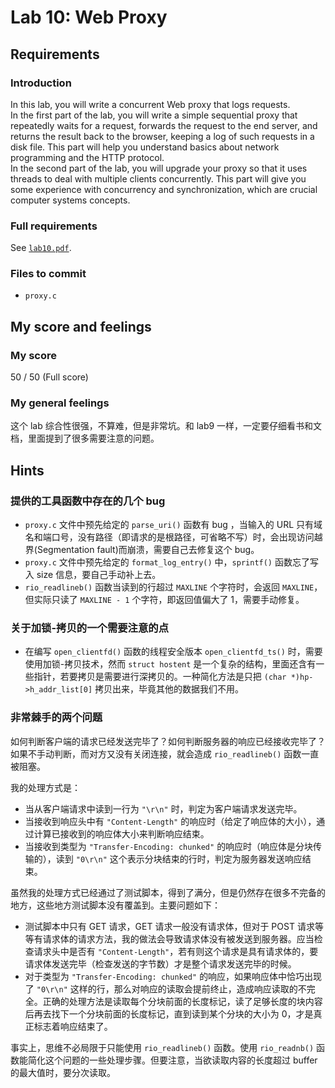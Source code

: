 # Lab 10: Web Proxy

## Requirements

### Introduction

In this lab, you will write a concurrent Web proxy that logs requests.  
In the first part of the lab, you will write a simple sequential proxy that repeatedly waits for a request, forwards the request to the end server, and returns the result back to the browser, keeping a log of such requests in a disk file. This part will help you understand basics about network programming and the HTTP protocol.  
In the second part of the lab, you will upgrade your proxy so that it uses threads to deal with multiple clients concurrently. This part will give you some experience with concurrency and synchronization, which are crucial computer systems concepts.

### Full requirements

See [`lab10.pdf`](https://github.com/gousaiyang/icslabs/blob/master/lab10/lab10.pdf).

### Files to commit

- `proxy.c`

## My score and feelings

### My score

50 / 50 (Full score)

### My general feelings

这个 lab 综合性很强，不算难，但是非常坑。和 lab9 一样，一定要仔细看书和文档，里面提到了很多需要注意的问题。

## Hints

### 提供的工具函数中存在的几个 bug

- `proxy.c` 文件中预先给定的 `parse_uri()` 函数有 bug ，当输入的 URL 只有域名和端口号，没有路径（即请求的是根路径，可省略不写）时，会出现访问越界(Segmentation fault)而崩溃，需要自己去修复这个 bug。
- `proxy.c` 文件中预先给定的 `format_log_entry()` 中，`sprintf()` 函数忘了写入 size 信息，要自己手动补上去。
- `rio_readlineb()` 函数当读到的行超过 `MAXLINE` 个字符时，会返回 `MAXLINE`，但实际只读了 `MAXLINE - 1` 个字符，即返回值偏大了 1，需要手动修复。

### 关于加锁-拷贝的一个需要注意的点

- 在编写 `open_clientfd()` 函数的线程安全版本 `open_clientfd_ts()` 时，需要使用加锁-拷贝技术，然而 `struct hostent` 是一个复杂的结构，里面还含有一些指针，若要拷贝是需要进行深拷贝的。一种简化方法是只把 `(char *)hp->h_addr_list[0]` 拷贝出来，毕竟其他的数据我们不用。

### 非常棘手的两个问题

如何判断客户端的请求已经发送完毕了？如何判断服务器的响应已经接收完毕了？  
如果不手动判断，而对方又没有关闭连接，就会造成 `rio_readlineb()` 函数一直被阻塞。

我的处理方式是：
- 当从客户端请求中读到一行为 `"\r\n"` 时，判定为客户端请求发送完毕。
- 当接收到响应头中有 `"Content-Length"` 的响应时（给定了响应体的大小），通过计算已接收到的响应体大小来判断响应结束。
- 当接收到类型为 `"Transfer-Encoding: chunked"` 的响应时（响应体是分块传输的），读到 `"0\r\n"` 这个表示分块结束的行时，判定为服务器发送响应结束。

虽然我的处理方式已经通过了测试脚本，得到了满分，但是仍然存在很多不完备的地方，这些地方测试脚本没有覆盖到。主要问题如下：
- 测试脚本中只有 GET 请求，GET 请求一般没有请求体，但对于 POST 请求等等有请求体的请求方法，我的做法会导致请求体没有被发送到服务器。应当检查请求头中是否有 `"Content-Length"`，若有则这个请求是具有请求体的，要请求体发送完毕（检查发送的字节数）才是整个请求发送完毕的时候。
- 对于类型为 `"Transfer-Encoding: chunked"` 的响应，如果响应体中恰巧出现了 `"0\r\n"` 这样的行，那么对响应的读取会提前终止，造成响应读取的不完全。正确的处理方法是读取每个分块前面的长度标记，读了足够长度的块内容后再去找下一个分块前面的长度标记，直到读到某个分块的大小为 0，才是真正标志着响应结束了。

事实上，思维不必局限于只能使用 `rio_readlineb()` 函数。使用 `rio_readnb()` 函数能简化这个问题的一些处理步骤。但要注意，当欲读取内容的长度超过 buffer 的最大值时，要分次读取。
